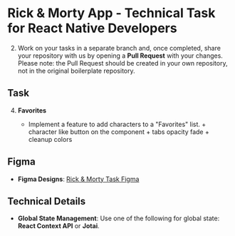 # Rick & Morty App - Technical Task for React Native Developers

2. Work on your tasks in a separate branch and, once completed, share your repository with us by opening a **Pull Request** with your changes.
Please note: the Pull Request should be created in your own repository, not in the original boilerplate repository.

## Task

4. **Favorites**

   - Implement a feature to add characters to a "Favorites" list. + character like button on the component + tabs opacity fade + cleanup colors

## Figma

- **Figma Designs**: [Rick & Morty Task Figma](https://www.figma.com/design/Ui91kU1cPRnMYW09DorLK1/Rick-%26-Morty-Task?node-id=0-1&node-type=canvas&t=WssIWdkm0D13Vqtq-0)

## Technical Details

- **Global State Management**: Use one of the following for global state: **React Context API** or **Jotai**.
